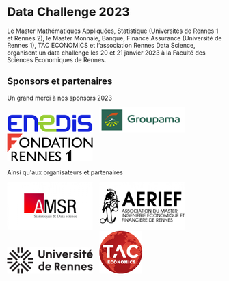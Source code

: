 # Data Challenge 2023

Le Master Mathématiques Appliquées, Statistique (Universités de Rennes 1 et Rennes 2), le Master Monnaie, Banque, Finance Assurance (Université de Rennes 1), TAC ECONOMICS et l‘association Rennes Data Science, organisent un data challenge les 20 et 21 janvier 2023 à la Faculté des Sciences Economiques de Rennes.


## Sponsors et partenaires

Un grand merci à nos sponsors 2023

<a href="https://www.enedis.fr" target="_blank"><img src="img/logo_enedis.png" width="200"></a> &nbsp;&nbsp; <a href="https://www.groupama.fr/" target="_blank"><img src="img/Groupama_FB_RVB.jpg" width="200"></a> &nbsp;&nbsp; <a href="https://fondation.univ-rennes.fr/" target="_blank"><img src="img/logo-Fondation-Rennes1-couleur-nobaseline.png" width="200"></a>

Ainsi qu'aux organisateurs et partenaires

<a href="https://eco.univ-rennes.fr/amsr" target="_blank"><img src="img/logo_amsr.jpg" width="200"></a> &nbsp;&nbsp; <a href="https://eco.univ-rennes.fr/aerief" target="_blank"><img src="img/logo_aerief.jpg" width="200"></a> &nbsp;&nbsp; <a href="https://www.univ-rennes.fr/" target="_blank"><img src="img/UNIRENNES_LOGOnoir_0.png" width="200"></a> &nbsp;&nbsp; <a href="https://taceconomics.com" target="_blank"><img src="img/taceconomics-100px-white.png" width="100"></a>
